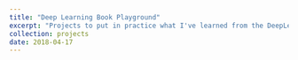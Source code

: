 ```yaml
---
title: "Deep Learning Book Playground"
excerpt: "Projects to put in practice what I've learned from the DeepLearning Book"
collection: projects
date: 2018-04-17
---
```


